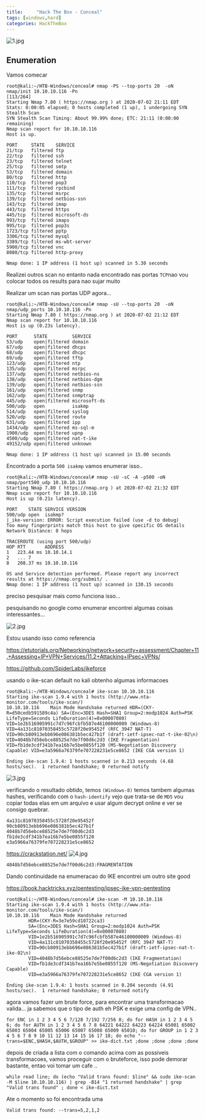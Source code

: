 ```yaml
---
title:     "Hack The Box - Conceal"
tags: [windows,hard]
categories: HackTheBox
---
```


![1.jpg](https://raw.githubusercontent.com/an4kein/an4kein.github.io/master/img/htb-conceal/1.jpg)

## Enumeration

Vamos comecar

```
root@kali:~/HTB-Windows/conceal# nmap -PS --top-ports 20  -oN nmap/init 10.10.10.116 -Pn                                                                  [113/264]
Starting Nmap 7.80 ( https://nmap.org ) at 2020-07-02 21:11 EDT                      
Stats: 0:00:05 elapsed; 0 hosts completed (1 up), 1 undergoing SYN Stealth Scan      
SYN Stealth Scan Timing: About 99.99% done; ETC: 21:11 (0:00:00 remaining)                                                                                                 
Nmap scan report for 10.10.10.116                                                    
Host is up.                                                                          
                                                                                                                                                                           
PORT     STATE    SERVICE                                                            
21/tcp   filtered ftp                                                                
22/tcp   filtered ssh                                                                                                                                                      
23/tcp   filtered telnet                                                             
25/tcp   filtered smtp                                                               
53/tcp   filtered domain                                                                                                                                                   
80/tcp   filtered http                                                               
110/tcp  filtered pop3                                                               
111/tcp  filtered rpcbind                                                            
135/tcp  filtered msrpc                                                              
139/tcp  filtered netbios-ssn                                                        
143/tcp  filtered imap                                                               
443/tcp  filtered https                                                              
445/tcp  filtered microsoft-ds                                                       
993/tcp  filtered imaps                                                              
995/tcp  filtered pop3s                                                              
1723/tcp filtered pptp                                                               
3306/tcp filtered mysql                                                              
3389/tcp filtered ms-wbt-server
5900/tcp filtered vnc
8080/tcp filtered http-proxy

Nmap done: 1 IP address (1 host up) scanned in 5.30 seconds
```

Realizei outros scan no entanto nada encontrado nas  portas `TCP`nao vou colocar todos os results para nao sujar muito

Realizar um scan nas portas UDP agora...

```
root@kali:~/HTB-Windows/conceal# nmap -sU --top-ports 20  -oN nmap/udp_ports 10.10.10.116 -Pn
Starting Nmap 7.80 ( https://nmap.org ) at 2020-07-02 21:12 EDT
Nmap scan report for 10.10.10.116
Host is up (0.23s latency).

PORT      STATE         SERVICE
53/udp    open|filtered domain
67/udp    open|filtered dhcps
68/udp    open|filtered dhcpc
69/udp    open|filtered tftp
123/udp   open|filtered ntp
135/udp   open|filtered msrpc
137/udp   open|filtered netbios-ns
138/udp   open|filtered netbios-dgm
139/udp   open|filtered netbios-ssn
161/udp   open|filtered snmp
162/udp   open|filtered snmptrap
445/udp   open|filtered microsoft-ds
500/udp   open          isakmp
514/udp   open|filtered syslog
520/udp   open|filtered route
631/udp   open|filtered ipp
1434/udp  open|filtered ms-sql-m
1900/udp  open|filtered upnp
4500/udp  open|filtered nat-t-ike
49152/udp open|filtered unknown

Nmap done: 1 IP address (1 host up) scanned in 15.00 seconds
```

Encontrado a porta  `500 isakmp` vamos enumerar isso..

```
root@kali:~/HTB-Windows/conceal# nmap -sU -sC -A -p500 -oN nmap/port500_udp 10.10.10.116
Starting Nmap 7.80 ( https://nmap.org ) at 2020-07-02 21:32 EDT
Nmap scan report for 10.10.10.116
Host is up (0.21s latency).

PORT    STATE SERVICE VERSION
500/udp open  isakmp?
|_ike-version: ERROR: Script execution failed (use -d to debug)
Too many fingerprints match this host to give specific OS details
Network Distance: 8 hops

TRACEROUTE (using port 500/udp)
HOP RTT       ADDRESS
1   223.44 ms 10.10.14.1
2   ... 7
8   208.37 ms 10.10.10.116

OS and Service detection performed. Please report any incorrect results at https://nmap.org/submit/ .
Nmap done: 1 IP address (1 host up) scanned in 130.15 seconds
```

preciso pesquisar mais como funciona isso...

pesquisando no google como enumerar encontrei algumas coisas interessantes...

![2.jpg](https://raw.githubusercontent.com/an4kein/an4kein.github.io/master/img/htb-conceal/2.jpg)

Estou usando isso como referencia


https://etutorials.org/Networking/network+security+assessment/Chapter+11.+Assessing+IP+VPN+Services/11.2+Attacking+IPsec+VPNs/

https://github.com/SpiderLabs/ikeforce

usando o ike-scan default no kali obtenho algumas informacoes

```
root@kali:~/HTB-Windows/conceal# ike-scan 10.10.10.116
Starting ike-scan 1.9.4 with 1 hosts (http://www.nta-monitor.com/tools/ike-scan/)
10.10.10.116    Main Mode Handshake returned HDR=(CKY-R=d50cedb591589c4a) SA=(Enc=3DES Hash=SHA1 Group=2:modp1024 Auth=PSK LifeType=Seconds LifeDuration(4)=0x00007080) VID=1e2b516905991c7d7c96fcbfb587e46100000009 (Windows-8) VID=4a131c81070358455c5728f20e95452f (RFC 3947 NAT-T) VID=90cb80913ebb696e086381b5ec427b1f (draft-ietf-ipsec-nat-t-ike-02\n) VID=4048b7d56ebce88525e7de7f00d6c2d3 (IKE Fragmentation) VID=fb1de3cdf341b7ea16b7e5be0855f120 (MS-Negotiation Discovery Capable) VID=e3a5966a76379fe707228231e5ce8652 (IKE CGA version 1)

Ending ike-scan 1.9.4: 1 hosts scanned in 0.213 seconds (4.68 hosts/sec).  1 returned handshake; 0 returned notify
```

![3.jpg](https://raw.githubusercontent.com/an4kein/an4kein.github.io/master/img/htb-conceal/3.jpg)

verificando o resultado obtido, temos `(Windows-8)` temos tambem algumas hashes, verificando com o `hash-identify` vejo que trata-se de `MD5` vou copiar todas elas em um arquivo e usar algum decrypt online e ver se consigo quebrar.

```
4a131c81070358455c5728f20e95452f
90cb80913ebb696e086381b5ec427b1f
4048b7d56ebce88525e7de7f00d6c2d3
fb1de3cdf341b7ea16b7e5be0855f120
e3a5966a76379fe707228231e5ce8652
```
https://crackstation.net/
![4.jpg](https://raw.githubusercontent.com/an4kein/an4kein.github.io/master/img/htb-conceal/4.jpg)

`4048b7d56ebce88525e7de7f00d6c2d3:FRAGMENTATION`

Dando continuidade na enumeracao do IKE encontrei um outro site good 

https://book.hacktricks.xyz/pentesting/ipsec-ike-vpn-pentesting

```
root@kali:~/HTB-Windows/conceal# ike-scan -M 10.10.10.116 
Starting ike-scan 1.9.4 with 1 hosts (http://www.nta-monitor.com/tools/ike-scan/)
10.10.10.116    Main Mode Handshake returned
        HDR=(CKY-R=3e7e59cd10722ca3)
        SA=(Enc=3DES Hash=SHA1 Group=2:modp1024 Auth=PSK LifeType=Seconds LifeDuration(4)=0x00007080)
        VID=1e2b516905991c7d7c96fcbfb587e46100000009 (Windows-8)
        VID=4a131c81070358455c5728f20e95452f (RFC 3947 NAT-T)
        VID=90cb80913ebb696e086381b5ec427b1f (draft-ietf-ipsec-nat-t-ike-02\n)
        VID=4048b7d56ebce88525e7de7f00d6c2d3 (IKE Fragmentation)
        VID=fb1de3cdf341b7ea16b7e5be0855f120 (MS-Negotiation Discovery Capable)
        VID=e3a5966a76379fe707228231e5ce8652 (IKE CGA version 1)

Ending ike-scan 1.9.4: 1 hosts scanned in 0.204 seconds (4.91 hosts/sec).  1 returned handshake; 0 returned notify
```

agora vamos fazer um brute force, para encontrar uma transformacao valida... ja sabemos que o tipo de auth eh PSK e exige uma config de VPN..

```
for ENC in 1 2 3 4 5 6 7/128 7/192 7/256 8; do for HASH in 1 2 3 4 5 6; do for AUTH in 1 2 3 4 5 6 7 8 64221 64222 64223 64224 65001 65002 65003 65004 65005 65006 65007 65008 65009 65010; do for GROUP in 1 2 3 4 5 6 7 8 9 10 11 12 13 14 15 16 17 18; do echo "--trans=$ENC,$HASH,$AUTH,$GROUP" >> ike-dict.txt ;done ;done ;done ;done
```
depois de criada a lista com o comando acima com as possiveis transformacoes, vamos proceguir com o bruteforce, isso pode demorar bastante, entao voi tomar um cafe ..

```
while read line; do (echo "Valid trans found: $line" && sudo ike-scan -M $line 10.10.10.116) | grep -B14 "1 returned handshake" | grep "Valid trans found" ; done < ike-dict.txt
```

Ate o momento so foi encontrada uma

`Valid trans found: --trans=5,2,1,2`
